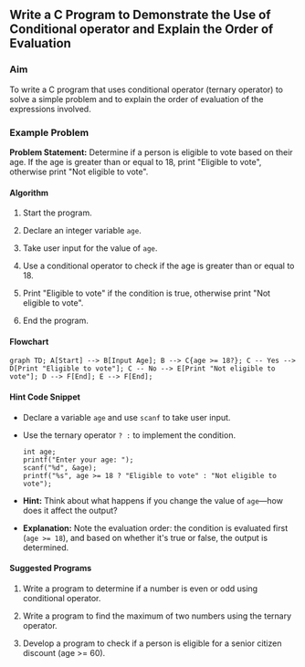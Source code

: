 ## Write a C Program to Demonstrate the Use of Conditional operator and Explain the Order of Evaluation

### Aim

To write a C program that uses conditional operator (ternary operator) to solve a simple problem and to explain the order of evaluation of the expressions involved.

### Example Problem

**Problem Statement:** Determine if a person is eligible to vote based on their age. If the age is greater than or equal to 18, print "Eligible to vote", otherwise print "Not eligible to vote".

#### Algorithm

1.  Start the program.
    
2.  Declare an integer variable `age`.
    
3.  Take user input for the value of `age`.
    
4.  Use a conditional operator to check if the age is greater than or equal to 18.
    
5.  Print "Eligible to vote" if the condition is true, otherwise print "Not eligible to vote".
    
6.  End the program.
    

#### Flowchart

```mermaid
graph TD; A[Start] --> B[Input Age]; B --> C{age >= 18?}; C -- Yes --> D[Print "Eligible to vote"]; C -- No --> E[Print "Not eligible to vote"]; D --> F[End]; E --> F[End];
```
        

#### Hint Code Snippet

-   Declare a variable `age` and use `scanf` to take user input.
    
-   Use the ternary operator `? :` to implement the condition.
    
    ```
    int age;
    printf("Enter your age: ");
    scanf("%d", &age);
    printf("%s", age >= 18 ? "Eligible to vote" : "Not eligible to vote");
    ```
    
-   **Hint:** Think about what happens if you change the value of `age`—how does it affect the output?
    
-   **Explanation:** Note the evaluation order: the condition is evaluated first (`age >= 18`), and based on whether it's true or false, the output is determined.
    

#### Suggested Programs

1.  Write a program to determine if a number is even or odd using conditional operator.
    
2.  Write a program to find the maximum of two numbers using the ternary operator.
    
3.  Develop a program to check if a person is eligible for a senior citizen discount (age >= 60).
<!--stackedit_data:
eyJoaXN0b3J5IjpbMTc5NDAxODYxNF19
-->